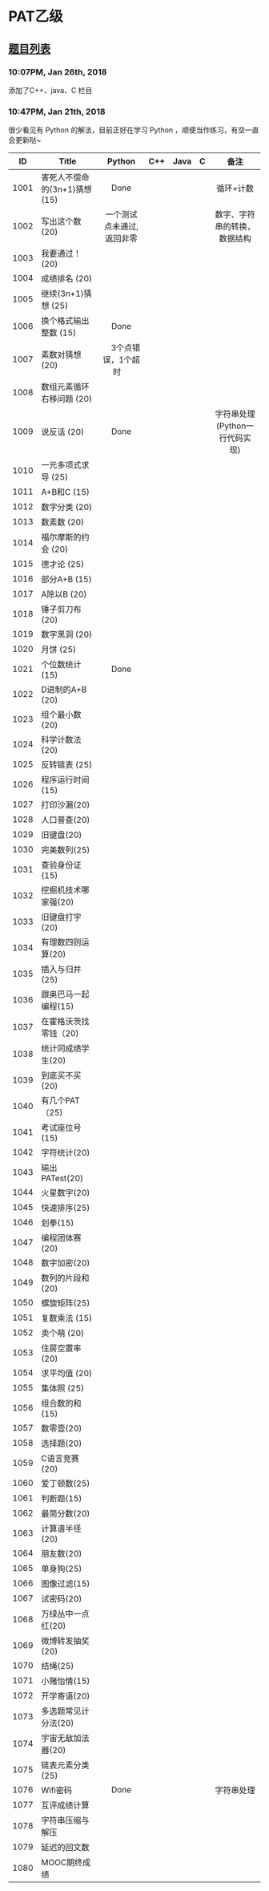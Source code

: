 # PAT乙级
## [题目列表](https://www.patest.cn/contests/pat-b-practise)

### 10:07PM, Jan 26th, 2018
添加了C++、java、C 栏目

### 10:47PM, Jan 21th, 2018
很少看见有 Python 的解法，目前正好在学习 Python ，顺便当作练习，有空一直会更新哒~  

|  ID  | Title               |      Python       | C++  | Java |  C   |         备注          |
| :--: | ------------------- | :---------------: | :--: | :--: | :--: | :-----------------: |
| 1001 | 害死人不偿命的(3n+1)猜想(15) |       Done        |      |      |      |        循环+计数        |
| 1002 | 写出这个数  (20)         | 一个测试点未通过,    返回非零 |      |      |      | 数字、字符串的转换，    数据结构  |
| 1003 | 我要通过！(20)           |                   |      |      |      |                     |
| 1004 | 成绩排名  (20)          |                   |      |      |      |                     |
| 1005 | 继续(3n+1)猜想  (25)    |                   |      |      |      |                     |
| 1006 | 换个格式输出整数  (15)      |     Done       |      |      |      |                     |
| 1007 | 素数对猜想  (20)         |     3个点错误，1个超时     |      |      |      |                     |
| 1008 | 数组元素循环右移问题  (20)    |                   |      |      |      |                     |
| 1009 | 说反话  (20)           |       Done        |      |      |      | 字符串处理(Python一行代码实现) |
| 1010 | 一元多项式求导  (25)       |                   |      |      |      |                     |
| 1011 | A+B和C  (15)         |                   |      |      |      |                     |
| 1012 | 数字分类  (20)          |                   |      |      |      |                     |
| 1013 | 数素数  (20)           |                   |      |      |      |                     |
| 1014 | 福尔摩斯的约会  (20)       |                   |      |      |      |                     |
| 1015 | 德才论  (25)           |                   |      |      |      |                     |
| 1016 | 部分A+B  (15)         |                   |      |      |      |                     |
| 1017 | A除以B  (20)          |                   |      |      |      |                     |
| 1018 | 锤子剪刀布  (20)         |                   |      |      |      |                     |
| 1019 | 数字黑洞  (20)          |                   |      |      |      |                     |
| 1020 | 月饼  (25)            |                   |      |      |      |                     |
| 1021 | 个位数统计  (15)         |       Done        |      |      |      |                     |
| 1022 | D进制的A+B  (20)       |                   |      |      |      |                     |
| 1023 | 组个最小数  (20)         |                   |      |      |      |                     |
| 1024 | 科学计数法  (20)         |                   |      |      |      |                     |
| 1025 | 反转链表  (25)          |                   |      |      |      |                     |
| 1026 | 程序运行时间(15)          |                   |      |      |      |                     |
| 1027 | 打印沙漏(20)            |                   |      |      |      |                     |
| 1028 | 人口普查(20)            |                   |      |      |      |                     |
| 1029 | 旧键盘(20)             |                   |      |      |      |                     |
| 1030 | 完美数列(25)            |                   |      |      |      |                     |
| 1031 | 查验身份证(15)           |                   |      |      |      |                     |
| 1032 | 挖掘机技术哪家强(20)        |                   |      |      |      |                     |
| 1033 | 旧键盘打字(20)           |                   |      |      |      |                     |
| 1034 | 有理数四则运算(20)         |                   |      |      |      |                     |
| 1035 | 插入与归并(25)           |                   |      |      |      |                     |
| 1036 | 跟奥巴马一起编程(15)        |                   |      |      |      |                     |
| 1037 | 在霍格沃茨找零钱（20)        |                   |      |      |      |                     |
| 1038 | 统计同成绩学生(20)         |                   |      |      |      |                     |
| 1039 | 到底买不买  (20)         |                   |      |      |      |                     |
| 1040 | 有几个PAT（25)          |                   |      |      |      |                     |
| 1041 | 考试座位号(15)           |                   |      |      |      |                     |
| 1042 | 字符统计(20)            |                   |      |      |      |                     |
| 1043 | 输出PATest(20)        |                   |      |      |      |                     |
| 1044 | 火星数字(20)            |                   |      |      |      |                     |
| 1045 | 快速排序(25)            |                   |      |      |      |                     |
| 1046 | 划拳(15)              |                   |      |      |      |                     |
| 1047 | 编程团体赛(20)           |                   |      |      |      |                     |
| 1048 | 数字加密(20)            |                   |      |      |      |                     |
| 1049 | 数列的片段和(20)          |                   |      |      |      |                     |
| 1050 | 螺旋矩阵(25)            |                   |      |      |      |                     |
| 1051 | 复数乘法  (15)          |                   |      |      |      |                     |
| 1052 | 卖个萌  (20)           |                   |      |      |      |                     |
| 1053 | 住房空置率  (20)         |                   |      |      |      |                     |
| 1054 | 求平均值  (20)          |                   |      |      |      |                     |
| 1055 | 集体照  (25)           |                   |      |      |      |                     |
| 1056 | 组合数的和(15)           |                   |      |      |      |                     |
| 1057 | 数零壹(20)             |                   |      |      |      |                     |
| 1058 | 选择题(20)             |                   |      |      |      |                     |
| 1059 | C语言竞赛(20)           |                   |      |      |      |                     |
| 1060 | 爱丁顿数(25)            |                   |      |      |      |                     |
| 1061 | 判断题(15)             |                   |      |      |      |                     |
| 1062 | 最简分数(20)            |                   |      |      |      |                     |
| 1063 | 计算谱半径(20)           |                   |      |      |      |                     |
| 1064 | 朋友数(20)             |                   |      |      |      |                     |
| 1065 | 单身狗(25)             |                   |      |      |      |                     |
| 1066 | 图像过滤(15)            |                   |      |      |      |                     |
| 1067 | 试密码(20)             |                   |      |      |      |                     |
| 1068 | 万绿丛中一点红(20)         |                   |      |      |      |                     |
| 1069 | 微博转发抽奖(20)          |                   |      |      |      |                     |
| 1070 | 结绳(25)              |                   |      |      |      |                     |
| 1071 | 小赌怡情(15)            |                   |      |      |      |                     |
| 1072 | 开学寄语(20)            |                   |      |      |      |                     |
| 1073 | 多选题常见计分法(20)        |                   |      |      |      |                     |
| 1074 | 宇宙无敌加法器(20)         |                   |      |      |      |                     |
| 1075 | 链表元素分类(25)          |                   |      |      |      |                     |
| 1076 | Wifi密码              |       Done        |      |      |      |        字符串处理        |
| 1077 | 互评成绩计算              |                   |      |      |      |                     |
| 1078 | 字符串压缩与解压            |                   |      |      |      |                     |
| 1079 | 延迟的回文数              |                   |      |      |      |                     |
| 1080 | MOOC期终成绩            |                   |      |      |      |                     |

